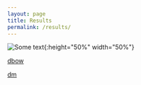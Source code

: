 ```yaml
---
layout: page
title: Results
permalink: /results/
---
```


![Some text]({{site.url}}{{site.baseurl}}\imgs\talk2.png){:height="50%" width="50%"}

[dbow]({{site.url}}{{site.baseurl}}/gexf-js/index.html)

[dm]({{site.url}}{{site.baseurl}}/gexf-js/index.html#dm.gexf)
